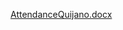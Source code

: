 [AttendanceQuijano.docx](https://github.com/user-attachments/files/17791212/AttendanceQuijano.docx)
